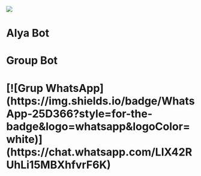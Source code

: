 <p align="left">
    <img src="https://telegra.ph/file/8dd95173db909b52366d9.jpg"
</p>
<h1 align="left">Alya Bot</h1>

<h1 align="left">Group Bot<h1>
[![Grup WhatsApp](https://img.shields.io/badge/WhatsApp-25D366?style=for-the-badge&logo=whatsapp&logoColor=white)](https://chat.whatsapp.com/LIX42RUhLi15MBXhfvrF6K)
